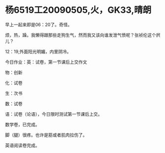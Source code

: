 # 杨6519工20090505,火，GK33,晴朗

早上一起来即是06：20了。奇怪。

烦，热，躁。我懒得跟那些走狗生气，然而我又该向谁发泄气愤呢？张祯伦这个屄儿？

12：19,外面阳光明媚，内里阴冷。

今日作业：英：试卷，第一节课后上交作文

物：创新

化：试卷

生：次书

数：试卷

语：试卷（论语），今日限时测试第一节课后上交。

数学卷，已完成。

脚（腿）很疼。也许是筋或者肌肉拉伤了。

英语阅读卷完成。
